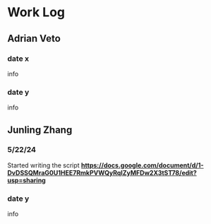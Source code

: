 # Work Log

## Adrian Veto

### date x

info

### date y

info


## Junling Zhang

### 5/22/24

Started writing the script
**https://docs.google.com/document/d/1-DvDSSQMraG0U1HEE7RmkPVWQyRqIZyMFDw2X3tST78/edit?usp=sharing**
### date y

info
